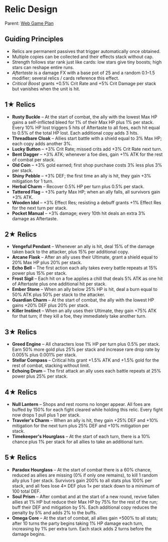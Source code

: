 # Relic Design

Parent: [Web Game Plan](8a7d9c1e-web-game-plan.md)

## Guiding Principles
- Relics are permanent passives that trigger automatically once obtained.
- Multiple copies can be collected and their effects stack without cap.
- Strength follows star rank just like cards: low stars give tiny boosts; high stars can reshape entire runs.
- *Aftertaste* is a damage FX with a base pot of 25 and a random 0.1–1.5 modifier; several relics / cards reference this effect.
- *Critical Boost* grants +0.5% Crit Rate and +5% Crit Damage per stack but vanishes when the unit is hit.

## 1★ Relics
- **Rusty Buckle** – At the start of combat, the ally with the lowest Max HP gains a self-inflicted bleed for 1% of their Max HP plus 1% per stack. Every 10% HP lost triggers 5 hits of Aftertaste to all foes, each hit equal to 0.5% of the total HP lost. Each additional copy adds 3 hits.
- **Threadbare Cloak** – Allies start battle with a shield equal to 3% Max HP; each copy adds another 3%.
- **Lucky Button** – +3% Crit Rate; missed crits add +3% Crit Rate next turn.
- **Bent Dagger** – +3% ATK; whenever a foe dies, gain +1% ATK for the rest of combat per stack.
- **Old Coin** – +3% gold earned; first shop purchase costs 3% less plus 3% per stack.
- **Shiny Pebble** – +3% DEF; the first time an ally is hit, they gain +3% mitigation for 1 turn.
- **Herbal Charm** – Recover 0.5% HP per turn plus 0.5% per stack.
- **Tattered Flag** – +3% party Max HP; when an ally falls, all survivors gain +3% ATK.
- **Wooden Idol** – +3% Effect Res; resisting a debuff grants +1% Effect Res for the next turn per stack.
- **Pocket Manual** – +3% damage; every 10th hit deals an extra 3% damage as Aftertaste.

## 2★ Relics
- **Vengeful Pendant** – Whenever an ally is hit, deal 15% of the damage taken back to the attacker, plus 15% per additional copy.
- **Arcane Flask** – After an ally uses their Ultimate, grant a shield equal to 20% Max HP plus 20% per stack.
- **Echo Bell** – The first action each ally takes every battle repeats at 15% power plus 15% per stack.
- **Frost Sigil** – Each hit on a foe applies a chill that deals 5% ATK as one hit of Aftertaste plus one additional hit per stack.
- **Ember Stone** – When an ally below 25% HP is hit, deal a burn equal to 50% ATK plus 50% per stack to the attacker.
- **Guardian Charm** – At the start of combat, the ally with the lowest HP gains +20% DEF plus 20% per stack.
- **Killer Instinct** – When an ally uses their Ultimate, they gain +75% ATK for that turn; if they kill a foe, they immediately take another turn.

## 3★ Relics
- **Greed Engine** – All characters lose 1% HP per turn plus 0.5% per stack. Earn 50% more gold plus 25% per stack and increase rare drop rate by 0.005% plus 0.001% per stack.
- **Stellar Compass** – Critical hits grant +1.5% ATK and +1.5% gold for the rest of combat, stacking without limit.
- **Echoing Drum** – The first attack an ally uses each battle repeats at 25% power plus 25% per stack.

## 4★ Relics
- **Null Lantern** – Shops and rest rooms no longer appear. All foes are buffed by 150% for each fight cleared while holding this relic. Every fight now drops 1 pull plus 1 per stack.
- **Traveler's Charm** – When an ally is hit, they gain +25% DEF and +10% mitigation for the next turn plus 25% DEF and +10% mitigation per stack.
- **Timekeeper's Hourglass** – At the start of each turn, there is a 10% chance plus 1% per stack for all allies to take an additional turn.

## 5★ Relics
- **Paradox Hourglass** – At the start of combat there is a 60% chance, reduced as allies are missing (0% if only one remains), to kill 1 random ally plus 1 per stack. Survivors gain 200% to all stats plus 100% per stack, and all foes lose 4× DEF plus 1× per stack down to a minimum of 100 total DEF.
- **Soul Prism** – After combat and at the start of a new round, revive fallen allies at 1% HP but reduce their Max HP by 75% for the rest of the run; buff their DEF and mitigation by 5%. Each additional copy reduces the penalty by 5% and adds 2% to the buffs.
- **Omega Core** – At the start of combat, all allies gain +500% to all stats; after 10 turns the party begins taking 1% HP damage each turn, increasing by 1% per extra turn. Each stack adds 2 turns before the damage begins.

